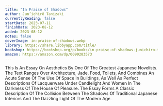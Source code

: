 ```yaml
---
title: "In Praise of Shadows"
author: Junʼichirō Tanizaki
currentlyReading: false
startDate: 2023-07-11
finishDate: 2023-08-12
added: 2023-08-12
notes: false
coverImage: in-praise-of-shadows.webp
library: https://share.libbyapp.com/title/
bookshop: https://bookshop.org/p/books/in-praise-of-shadows-junichiro-tanizaki/9514727
amazon: https://amazon.com/dp/0099283573
---
```


This Is An Essay On Aesthetics By One Of The Greatest Japanese Novelists. The Text Ranges Over Architecture, Jade, Food, Toilets, And Combines An Acute Sense Of The Use Of Space In Buildings, As Well As Perfect Descriptions Of Lacquerware Under Candlelight And Women In The Darkness Of The House Of Pleasure. The Essay Forms A Classic Description Of The Collision Between The Shadows Of Traditional Japanese Interiors And The Dazzling Light Of The Modern Age.  
